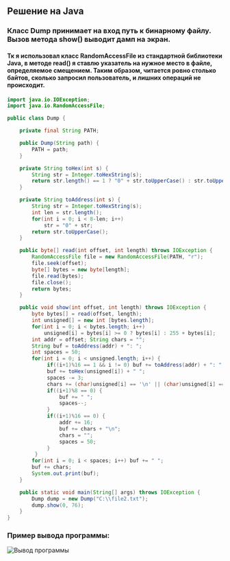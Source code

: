 ## Решение на Java

### Класс Dump принимает на вход путь к бинарному файлу. Вызов метода show() выводит дамп на экран. 
#### Тк я использовал класс RandomAccessFile из стандартной библиотеки Java, в методе read() я ставлю указатель на нужное место в файле, определяемое смещением. Таким образом, читается ровно столько байтов, сколько запросил пользователь, и лишних операций не происходит.

```java
import java.io.IOException;
import java.io.RandomAccessFile;

public class Dump {

    private final String PATH;

    public Dump(String path) {
        PATH = path;
    }

    private String toHex(int s) {
        String str = Integer.toHexString(s);
        return str.length() == 1 ? "0" + str.toUpperCase() : str.toUpperCase();
    }

    private String toAddress(int s) {
        String str = Integer.toHexString(s);
        int len = str.length();
        for(int i = 0; i < 8-len; i++)
            str = "0" + str;
        return str.toUpperCase();
    }

    public byte[] read(int offset, int length) throws IOException {
        RandomAccessFile file = new RandomAccessFile(PATH, "r");
        file.seek(offset);
        byte[] bytes = new byte[length];
        file.read(bytes);
        file.close();
        return bytes;
    }

    public void show(int offset, int length) throws IOException {
        byte bytes[] = read(offset, length);
        int unsigned[] = new int [bytes.length];
        for(int i = 0; i < bytes.length; i++)
            unsigned[i] = bytes[i] >= 0 ? bytes[i] : 255 + bytes[i];
        int addr = offset; String chars = "";
        String buf = toAddress(addr) + ": ";
        int spaces = 50;
        for(int i = 0; i < unsigned.length; i++) {
             if((i+1)%16 == 1 && i != 0) buf += toAddress(addr) + ": ";
             buf += toHex(unsigned[i]) + " ";
             spaces -= 3;
             chars += (char)unsigned[i] == '\n' || (char)unsigned[i] == '\r' ? "↵" :(char)unsigned[i];
             if((i+1)%8 == 0) {
                 buf += " ";
                 spaces--;
             }
             if((i+1)%16 == 0) {
                 addr += 16;
                 buf += chars + "\n";
                 chars = "";
                 spaces = 50;
             }
         }
        for(int i = 0; i < spaces; i++) buf += " ";
        buf += chars;
        System.out.print(buf);
    }

    public static void main(String[] args) throws IOException {
        Dump dump = new Dump("C:\\file2.txt");
        dump.show(0, 76);
    }
}
```
### Пример вывода программы: 

![Вывод программы](https://s8.hostingkartinok.com/uploads/images/2018/05/42c313dadb9c675d9c831a9ddc6a0508.jpg)
